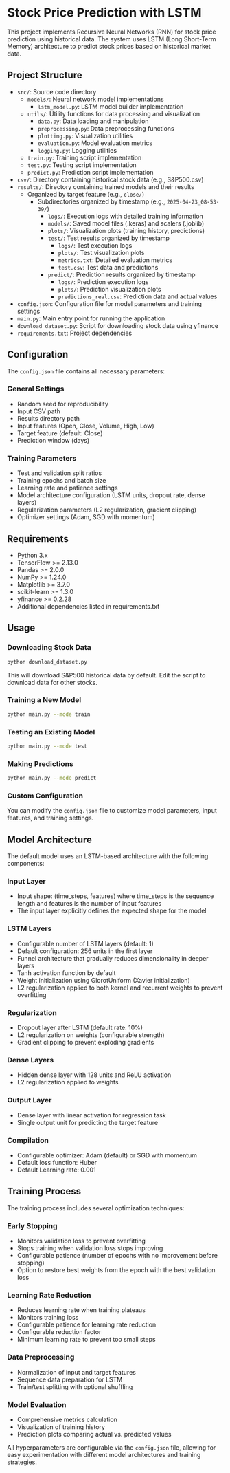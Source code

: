 # Stock Price Prediction with LSTM

This project implements Recursive Neural Networks (RNN) for stock price prediction using historical data. The system uses LSTM (Long Short-Term Memory) architecture to predict stock prices based on historical market data.

## Project Structure

- `src/`: Source code directory
  - `models/`: Neural network model implementations
    - `lstm_model.py`: LSTM model builder implementation
  - `utils/`: Utility functions for data processing and visualization
    - `data.py`: Data loading and manipulation
    - `preprocessing.py`: Data preprocessing functions
    - `plotting.py`: Visualization utilities
    - `evaluation.py`: Model evaluation metrics
    - `logging.py`: Logging utilities
  - `train.py`: Training script implementation
  - `test.py`: Testing script implementation
  - `predict.py`: Prediction script implementation
- `csv/`: Directory containing historical stock data (e.g., S&P500.csv)
- `results/`: Directory containing trained models and their results
  - Organized by target feature (e.g., `close/`)
    - Subdirectories organized by timestamp (e.g., `2025-04-23_08-53-39/`)
      - `logs/`: Execution logs with detailed training information
      - `models/`: Saved model files (.keras) and scalers (.joblib)
      - `plots/`: Visualization plots (training history, predictions)
      - `test/`: Test results organized by timestamp
        - `logs/`: Test execution logs
        - `plots/`: Test visualization plots
        - `metrics.txt`: Detailed evaluation metrics
        - `test.csv`: Test data and predictions
      - `predict/`: Prediction results organized by timestamp
        - `logs/`: Prediction execution logs
        - `plots/`: Prediction visualization plots
        - `predictions_real.csv`: Prediction data and actual values
- `config.json`: Configuration file for model parameters and training settings
- `main.py`: Main entry point for running the application
- `download_dataset.py`: Script for downloading stock data using yfinance
- `requirements.txt`: Project dependencies

## Configuration

The `config.json` file contains all necessary parameters:

### General Settings
- Random seed for reproducibility
- Input CSV path
- Results directory path
- Input features (Open, Close, Volume, High, Low)
- Target feature (default: Close)
- Prediction window (days)

### Training Parameters
- Test and validation split ratios
- Training epochs and batch size
- Learning rate and patience settings
- Model architecture configuration (LSTM units, dropout rate, dense layers)
- Regularization parameters (L2 regularization, gradient clipping)
- Optimizer settings (Adam, SGD with momentum)

## Requirements

- Python 3.x
- TensorFlow >= 2.13.0
- Pandas >= 2.0.0
- NumPy >= 1.24.0
- Matplotlib >= 3.7.0
- scikit-learn >= 1.3.0
- yfinance >= 0.2.28
- Additional dependencies listed in requirements.txt

## Usage

### Downloading Stock Data

```bash
python download_dataset.py
```

This will download S&P500 historical data by default. Edit the script to download data for other stocks.

### Training a New Model

```bash
python main.py --mode train
```

### Testing an Existing Model

```bash
python main.py --mode test
```

### Making Predictions

```bash
python main.py --mode predict
```

### Custom Configuration

You can modify the `config.json` file to customize model parameters, input features, and training settings.

## Model Architecture

The default model uses an LSTM-based architecture with the following components:

### Input Layer
- Input shape: (time_steps, features) where time_steps is the sequence length and features is the number of input features
- The input layer explicitly defines the expected shape for the model

### LSTM Layers
- Configurable number of LSTM layers (default: 1)
- Default configuration: 256 units in the first layer
- Funnel architecture that gradually reduces dimensionality in deeper layers
- Tanh activation function by default
- Weight initialization using GlorotUniform (Xavier initialization)
- L2 regularization applied to both kernel and recurrent weights to prevent overfitting

### Regularization
- Dropout layer after LSTM (default rate: 10%)
- L2 regularization on weights (configurable strength)
- Gradient clipping to prevent exploding gradients

### Dense Layers
- Hidden dense layer with 128 units and ReLU activation
- L2 regularization applied to weights

### Output Layer
- Dense layer with linear activation for regression task
- Single output unit for predicting the target feature

### Compilation
- Configurable optimizer: Adam (default) or SGD with momentum
- Default loss function: Huber
- Default Learning rate: 0.001 

## Training Process

The training process includes several optimization techniques:

### Early Stopping
- Monitors validation loss to prevent overfitting
- Stops training when validation loss stops improving
- Configurable patience (number of epochs with no improvement before stopping)
- Option to restore best weights from the epoch with the best validation loss

### Learning Rate Reduction
- Reduces learning rate when training plateaus
- Monitors training loss
- Configurable patience for learning rate reduction
- Configurable reduction factor
- Minimum learning rate to prevent too small steps

### Data Preprocessing
- Normalization of input and target features
- Sequence data preparation for LSTM
- Train/test splitting with optional shuffling

### Model Evaluation
- Comprehensive metrics calculation
- Visualization of training history
- Prediction plots comparing actual vs. predicted values

All hyperparameters are configurable via the `config.json` file, allowing for easy experimentation with different model architectures and training strategies.
